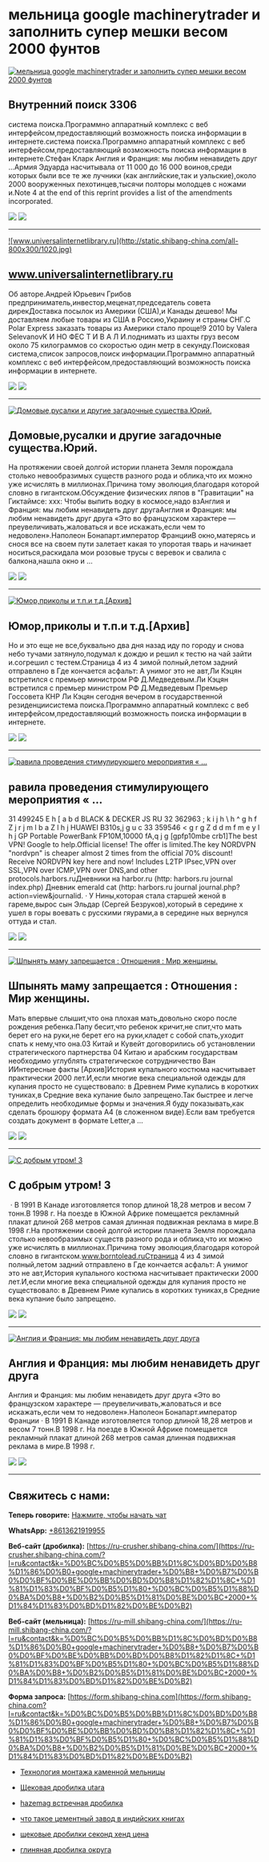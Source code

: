 # мельница google machinerytrader и заполнить супер мешки весом 2000 фунтов

<a href="https://swt.shibang-china.com/?l=ru&img&k=%D0%BC%D0%B5%D0%BB%D1%8C%D0%BD%D0%B8%D1%86%D0%B0+google+machinerytrader+%D0%B8+%D0%B7%D0%B0%D0%BF%D0%BE%D0%BB%D0%BD%D0%B8%D1%82%D1%8C+%D1%81%D1%83%D0%BF%D0%B5%D1%80+%D0%BC%D0%B5%D1%88%D0%BA%D0%B8+%D0%B2%D0%B5%D1%81%D0%BE%D0%BC+2000+%D1%84%D1%83%D0%BD%D1%82%D0%BE%D0%B2" target="_blank">![мельница google machinerytrader и заполнить супер мешки весом 2000 фунтов](http://static.shibang-china.com/all-800x300/524.jpg)</a>

## Внутренний поиск 3306
cистема поиска.Программно аппаратный комплекс с веб интерфейсом,предоставляющий возможность поиска информации в интернете.cистема поиска.Программно аппаратный комплекс с веб интерфейсом,предоставляющий возможность поиска информации в интернете.Стефан Кларк Англия и Франция: мы любим ненавидеть друг …Армия Эдуарда насчитывала от 11 000 до 16 000 воинов,среди которых были все те же лучники (как английские,так и уэльские),около 2000 вооруженных пехотинцев,тысячи полторы молодцев с ножами и.Note 4 at the end of this reprint provides a list of the amendments incorporated.


<a href="https://whatsapp.shibangsoft.com/WhatsApp.php" target="_blank" title="WhatsApp">![](http://static.shibang-china.com/icon/whatsapp.png)</a> <a href="https://swt.shibang-china.com/?l=ru&icon&k=%D0%BC%D0%B5%D0%BB%D1%8C%D0%BD%D0%B8%D1%86%D0%B0+google+machinerytrader+%D0%B8+%D0%B7%D0%B0%D0%BF%D0%BE%D0%BB%D0%BD%D0%B8%D1%82%D1%8C+%D1%81%D1%83%D0%BF%D0%B5%D1%80+%D0%BC%D0%B5%D1%88%D0%BA%D0%B8+%D0%B2%D0%B5%D1%81%D0%BE%D0%BC+2000+%D1%84%D1%83%D0%BD%D1%82%D0%BE%D0%B2" target="_blank">![](http://static.shibang-china.com/icon/chat-ru.png)</a>

---

<a href="https://swt.shibang-china.com/?l=ru&img&k=%D0%BC%D0%B5%D0%BB%D1%8C%D0%BD%D0%B8%D1%86%D0%B0+google+machinerytrader+%D0%B8+%D0%B7%D0%B0%D0%BF%D0%BE%D0%BB%D0%BD%D0%B8%D1%82%D1%8C+%D1%81%D1%83%D0%BF%D0%B5%D1%80+%D0%BC%D0%B5%D1%88%D0%BA%D0%B8+%D0%B2%D0%B5%D1%81%D0%BE%D0%BC+2000+%D1%84%D1%83%D0%BD%D1%82%D0%BE%D0%B2" target="_blank">![www.universalinternetlibrary.ru](http://static.shibang-china.com/all-800x300/1020.jpg)</a>

## www.universalinternetlibrary.ru
Об авторе.Андрей Юрьевич Грибов предприниматель,инвестор,меценат,председатель совета дирекДоставка посылок из Америки (США),и Канады дешево! Мы доставляем любые товары из США в Россию,Украину и страны СНГ.С Polar Express заказать товары из Америки стало проще!9 2010 by Valera SelevanovК И НО ФЕС Т И В А Л И.поднимать из шахты груз весом около 75 килограммов со скоростью один метр в секунду.Поисковая сиcтема,список запросов,поиск информации.Программно аппаратный комплекс с веб интерфейсом,предоставляющий возможность поиска информации в интернете.


<a href="https://whatsapp.shibangsoft.com/WhatsApp.php" target="_blank" title="WhatsApp">![](http://static.shibang-china.com/icon/whatsapp.png)</a> <a href="https://swt.shibang-china.com/?l=ru&icon&k=%D0%BC%D0%B5%D0%BB%D1%8C%D0%BD%D0%B8%D1%86%D0%B0+google+machinerytrader+%D0%B8+%D0%B7%D0%B0%D0%BF%D0%BE%D0%BB%D0%BD%D0%B8%D1%82%D1%8C+%D1%81%D1%83%D0%BF%D0%B5%D1%80+%D0%BC%D0%B5%D1%88%D0%BA%D0%B8+%D0%B2%D0%B5%D1%81%D0%BE%D0%BC+2000+%D1%84%D1%83%D0%BD%D1%82%D0%BE%D0%B2" target="_blank">![](http://static.shibang-china.com/icon/chat-ru.png)</a>

---

<a href="https://swt.shibang-china.com/?l=ru&img&k=%D0%BC%D0%B5%D0%BB%D1%8C%D0%BD%D0%B8%D1%86%D0%B0+google+machinerytrader+%D0%B8+%D0%B7%D0%B0%D0%BF%D0%BE%D0%BB%D0%BD%D0%B8%D1%82%D1%8C+%D1%81%D1%83%D0%BF%D0%B5%D1%80+%D0%BC%D0%B5%D1%88%D0%BA%D0%B8+%D0%B2%D0%B5%D1%81%D0%BE%D0%BC+2000+%D1%84%D1%83%D0%BD%D1%82%D0%BE%D0%B2" target="_blank">![Домовые,русалки и другие загадочные существа.Юрий.](http://static.shibang-china.com/all-800x300/881.jpg)</a>

## Домовые,русалки и другие загадочные существа.Юрий.
На протяжении своей долгой истории планета Земля порождала столько невообразимых существ разного рода и облика,что их можно уже исчислять в миллионах.Причина тому эволюция,благодаря которой словно в гигантском.Обсуждение физических ляпов в &quot;Гравитации&quot; на Гиктаймсе: ххх: Чтобы выпить водку в космосе,надо взАнглия и Франция: мы любим ненавидеть друг другаАнглия и Франция: мы любим ненавидеть друг друга &#171;Это во французском характере — преувеличивать,жаловаться и все искажать,если чем то недоволен&#187;.Наполеон Бонапарт.император ФранцииВ окно,матерясь и снося все на своем пути залетает какая то упоротая тварь и начинает носиться,раскидала мои розовые трусы с веревок и свалила с балкона,нашла окно и …


<a href="https://whatsapp.shibangsoft.com/WhatsApp.php" target="_blank" title="WhatsApp">![](http://static.shibang-china.com/icon/whatsapp.png)</a> <a href="https://swt.shibang-china.com/?l=ru&icon&k=%D0%BC%D0%B5%D0%BB%D1%8C%D0%BD%D0%B8%D1%86%D0%B0+google+machinerytrader+%D0%B8+%D0%B7%D0%B0%D0%BF%D0%BE%D0%BB%D0%BD%D0%B8%D1%82%D1%8C+%D1%81%D1%83%D0%BF%D0%B5%D1%80+%D0%BC%D0%B5%D1%88%D0%BA%D0%B8+%D0%B2%D0%B5%D1%81%D0%BE%D0%BC+2000+%D1%84%D1%83%D0%BD%D1%82%D0%BE%D0%B2" target="_blank">![](http://static.shibang-china.com/icon/chat-ru.png)</a>

---

<a href="https://swt.shibang-china.com/?l=ru&img&k=%D0%BC%D0%B5%D0%BB%D1%8C%D0%BD%D0%B8%D1%86%D0%B0+google+machinerytrader+%D0%B8+%D0%B7%D0%B0%D0%BF%D0%BE%D0%BB%D0%BD%D0%B8%D1%82%D1%8C+%D1%81%D1%83%D0%BF%D0%B5%D1%80+%D0%BC%D0%B5%D1%88%D0%BA%D0%B8+%D0%B2%D0%B5%D1%81%D0%BE%D0%BC+2000+%D1%84%D1%83%D0%BD%D1%82%D0%BE%D0%B2" target="_blank">![Юмор,приколы и т.п.и т.д.[Архив]](http://static.shibang-china.com/all-800x300/24.jpg)</a>

## Юмор,приколы и т.п.и т.д.[Архив]
Но и это еще не все,буквально два дня назад иду по городу и снова небо тучами затянуло,подумал к дождю и решил к тестю на чай зайти и.согрешил с тестем.Страница 4 из 4 зимой полный,летом задний отправлено в Где кончается асфальт: А унимог это не авт,Ли Кэцян встретился с премьер министром РФ Д.Медведевым.Ли Кэцян встретился с премьер министром РФ Д.Медведевым Премьер Госсовета КНР Ли Кэцян сегодня вечером в государственной резиденцииcистема поиска.Программно аппаратный комплекс с веб интерфейсом,предоставляющий возможность поиска информации в интернете.


<a href="https://whatsapp.shibangsoft.com/WhatsApp.php" target="_blank" title="WhatsApp">![](http://static.shibang-china.com/icon/whatsapp.png)</a> <a href="https://swt.shibang-china.com/?l=ru&icon&k=%D0%BC%D0%B5%D0%BB%D1%8C%D0%BD%D0%B8%D1%86%D0%B0+google+machinerytrader+%D0%B8+%D0%B7%D0%B0%D0%BF%D0%BE%D0%BB%D0%BD%D0%B8%D1%82%D1%8C+%D1%81%D1%83%D0%BF%D0%B5%D1%80+%D0%BC%D0%B5%D1%88%D0%BA%D0%B8+%D0%B2%D0%B5%D1%81%D0%BE%D0%BC+2000+%D1%84%D1%83%D0%BD%D1%82%D0%BE%D0%B2" target="_blank">![](http://static.shibang-china.com/icon/chat-ru.png)</a>

---

<a href="https://swt.shibang-china.com/?l=ru&img&k=%D0%BC%D0%B5%D0%BB%D1%8C%D0%BD%D0%B8%D1%86%D0%B0+google+machinerytrader+%D0%B8+%D0%B7%D0%B0%D0%BF%D0%BE%D0%BB%D0%BD%D0%B8%D1%82%D1%8C+%D1%81%D1%83%D0%BF%D0%B5%D1%80+%D0%BC%D0%B5%D1%88%D0%BA%D0%B8+%D0%B2%D0%B5%D1%81%D0%BE%D0%BC+2000+%D1%84%D1%83%D0%BD%D1%82%D0%BE%D0%B2" target="_blank">![равила проведения стимулирующего мероприятия &#171; …](http://static.shibang-china.com/all-800x300/286.jpg)</a>

## равила проведения стимулирующего мероприятия &#171; …
31 499245 E h [ a b d BLACK &amp; DECKER JS RU 32 362963 ; k i j h \ h ^ g h f Z j r j m l b a Z l h j HUAWEI B310s,j g u c 33 359546 &lt; g r g Z d d m f m e y l h j GP Portable PowerBank FP10M,10000 fA,q j g [gpfp10mbe crb1]The best VPN! Google to help.Official license! The offer is limited.The key NORDVPN &quot;nordvpn&quot; is cheaper almost 2 times from the official 70% discount! Receive NORDVPN key here and now! Includes L2TP IPsec,VPN over SSL,VPN over ICMP,VPN over DNS,and other protocols.harbors.ruДневники на harbor.ru (http: harbors.ru journal index.php) Дневник emerald cat (http: harbors.ru journal journal.php?action=view&amp;journalid.&nbsp;&#0183;&#32;У Нины,которая стала старшей женой в гареме,вырос сын Эльдар (Сергей Безруков),который в середине х ушел в горы воевать с русскими гяурами,а в середине ных вернулся оттуда и стал.


<a href="https://whatsapp.shibangsoft.com/WhatsApp.php" target="_blank" title="WhatsApp">![](http://static.shibang-china.com/icon/whatsapp.png)</a> <a href="https://swt.shibang-china.com/?l=ru&icon&k=%D0%BC%D0%B5%D0%BB%D1%8C%D0%BD%D0%B8%D1%86%D0%B0+google+machinerytrader+%D0%B8+%D0%B7%D0%B0%D0%BF%D0%BE%D0%BB%D0%BD%D0%B8%D1%82%D1%8C+%D1%81%D1%83%D0%BF%D0%B5%D1%80+%D0%BC%D0%B5%D1%88%D0%BA%D0%B8+%D0%B2%D0%B5%D1%81%D0%BE%D0%BC+2000+%D1%84%D1%83%D0%BD%D1%82%D0%BE%D0%B2" target="_blank">![](http://static.shibang-china.com/icon/chat-ru.png)</a>

---

<a href="https://swt.shibang-china.com/?l=ru&img&k=%D0%BC%D0%B5%D0%BB%D1%8C%D0%BD%D0%B8%D1%86%D0%B0+google+machinerytrader+%D0%B8+%D0%B7%D0%B0%D0%BF%D0%BE%D0%BB%D0%BD%D0%B8%D1%82%D1%8C+%D1%81%D1%83%D0%BF%D0%B5%D1%80+%D0%BC%D0%B5%D1%88%D0%BA%D0%B8+%D0%B2%D0%B5%D1%81%D0%BE%D0%BC+2000+%D1%84%D1%83%D0%BD%D1%82%D0%BE%D0%B2" target="_blank">![Шпынять маму запрещается : Отношения : Мир женщины.](http://static.shibang-china.com/all-800x300/49.jpg)</a>

## Шпынять маму запрещается : Отношения : Мир женщины.
Мать впервые слышит,что она плохая мать,довольно скоро после рождения ребенка.Папу бесит,что ребенок кричит,не спит,что мать берет его на руки,не берет его на руки,кладет с собой спать,уходит спать к нему,что она.03 Китай и Кувейт договорились об установлении стратегического партнерства 04 Китаю и арабским государствам необходимо углублять стратегическое сотрудничество Ван ИИнтересные факты [Архив]История купального костюма насчитывает практически 2000 лет.И,если многие века специальной одежды для купания просто не существовало: в Древнем Риме купались в коротких туниках,в Средние века купание было запрещено.Так быстрее и легче определить необходимые формы и значения.Я буду показывать,как сделать брошюру формата A4 (в сложенном виде).Если вам требуется создать документ в формате Letter,а …


<a href="https://whatsapp.shibangsoft.com/WhatsApp.php" target="_blank" title="WhatsApp">![](http://static.shibang-china.com/icon/whatsapp.png)</a> <a href="https://swt.shibang-china.com/?l=ru&icon&k=%D0%BC%D0%B5%D0%BB%D1%8C%D0%BD%D0%B8%D1%86%D0%B0+google+machinerytrader+%D0%B8+%D0%B7%D0%B0%D0%BF%D0%BE%D0%BB%D0%BD%D0%B8%D1%82%D1%8C+%D1%81%D1%83%D0%BF%D0%B5%D1%80+%D0%BC%D0%B5%D1%88%D0%BA%D0%B8+%D0%B2%D0%B5%D1%81%D0%BE%D0%BC+2000+%D1%84%D1%83%D0%BD%D1%82%D0%BE%D0%B2" target="_blank">![](http://static.shibang-china.com/icon/chat-ru.png)</a>

---

<a href="https://swt.shibang-china.com/?l=ru&img&k=%D0%BC%D0%B5%D0%BB%D1%8C%D0%BD%D0%B8%D1%86%D0%B0+google+machinerytrader+%D0%B8+%D0%B7%D0%B0%D0%BF%D0%BE%D0%BB%D0%BD%D0%B8%D1%82%D1%8C+%D1%81%D1%83%D0%BF%D0%B5%D1%80+%D0%BC%D0%B5%D1%88%D0%BA%D0%B8+%D0%B2%D0%B5%D1%81%D0%BE%D0%BC+2000+%D1%84%D1%83%D0%BD%D1%82%D0%BE%D0%B2" target="_blank">![С добрым утром! 3](http://static.shibang-china.com/all-800x300/1038.jpg)</a>

## С добрым утром! 3
&nbsp;&#0183;&#32;В 1991 В Канаде изготовляется топор длиной 18,28 метров и весом 7 тонн.В 1998 г. На поезде в Южной Африке помещается рекламный плакат длиной 268 метров самая длинная подвижная реклама в мире.В 1998 г.На протяжении своей долгой истории планета Земля порождала столько невообразимых существ разного рода и облика,что их можно уже исчислять в миллионах.Причина тому эволюция,благодаря которой словно в гигантском.www.borntolead.ruСтраница 4 из 4 зимой полный,летом задний отправлено в Где кончается асфальт: А унимог это не авт,История купального костюма насчитывает практически 2000 лет.И,если многие века специальной одежды для купания просто не существовало: в Древнем Риме купались в коротких туниках,в Средние века купание было запрещено.


<a href="https://whatsapp.shibangsoft.com/WhatsApp.php" target="_blank" title="WhatsApp">![](http://static.shibang-china.com/icon/whatsapp.png)</a> <a href="https://swt.shibang-china.com/?l=ru&icon&k=%D0%BC%D0%B5%D0%BB%D1%8C%D0%BD%D0%B8%D1%86%D0%B0+google+machinerytrader+%D0%B8+%D0%B7%D0%B0%D0%BF%D0%BE%D0%BB%D0%BD%D0%B8%D1%82%D1%8C+%D1%81%D1%83%D0%BF%D0%B5%D1%80+%D0%BC%D0%B5%D1%88%D0%BA%D0%B8+%D0%B2%D0%B5%D1%81%D0%BE%D0%BC+2000+%D1%84%D1%83%D0%BD%D1%82%D0%BE%D0%B2" target="_blank">![](http://static.shibang-china.com/icon/chat-ru.png)</a>

---

<a href="https://swt.shibang-china.com/?l=ru&img&k=%D0%BC%D0%B5%D0%BB%D1%8C%D0%BD%D0%B8%D1%86%D0%B0+google+machinerytrader+%D0%B8+%D0%B7%D0%B0%D0%BF%D0%BE%D0%BB%D0%BD%D0%B8%D1%82%D1%8C+%D1%81%D1%83%D0%BF%D0%B5%D1%80+%D0%BC%D0%B5%D1%88%D0%BA%D0%B8+%D0%B2%D0%B5%D1%81%D0%BE%D0%BC+2000+%D1%84%D1%83%D0%BD%D1%82%D0%BE%D0%B2" target="_blank">![Англия и Франция: мы любим ненавидеть друг друга](http://static.shibang-china.com/all-800x300/838.jpg)</a>

## Англия и Франция: мы любим ненавидеть друг друга
Англия и Франция: мы любим ненавидеть друг друга &#171;Это во французском характере — преувеличивать,жаловаться и все искажать,если чем то недоволен&#187;.Наполеон Бонапарт.император Франции&nbsp;&#0183;&#32;В 1991 В Канаде изготовляется топор длиной 18,28 метров и весом 7 тонн.В 1998 г. На поезде в Южной Африке помещается рекламный плакат длиной 268 метров самая длинная подвижная реклама в мире.В 1998 г.

<a href="https://whatsapp.shibangsoft.com/WhatsApp.php" target="_blank" title="WhatsApp">![](http://static.shibang-china.com/icon/whatsapp.png)</a> <a href="https://swt.shibang-china.com/?l=ru&icon&k=%D0%BC%D0%B5%D0%BB%D1%8C%D0%BD%D0%B8%D1%86%D0%B0+google+machinerytrader+%D0%B8+%D0%B7%D0%B0%D0%BF%D0%BE%D0%BB%D0%BD%D0%B8%D1%82%D1%8C+%D1%81%D1%83%D0%BF%D0%B5%D1%80+%D0%BC%D0%B5%D1%88%D0%BA%D0%B8+%D0%B2%D0%B5%D1%81%D0%BE%D0%BC+2000+%D1%84%D1%83%D0%BD%D1%82%D0%BE%D0%B2" target="_blank">![](http://static.shibang-china.com/icon/chat-ru.png)</a>

---
## Свяжитесь с нами:

**Теперь говорите:** [Нажмите, чтобы начать чат](https://swt.shibang-china.com?l=ru&contact&k=%D0%BC%D0%B5%D0%BB%D1%8C%D0%BD%D0%B8%D1%86%D0%B0+google+machinerytrader+%D0%B8+%D0%B7%D0%B0%D0%BF%D0%BE%D0%BB%D0%BD%D0%B8%D1%82%D1%8C+%D1%81%D1%83%D0%BF%D0%B5%D1%80+%D0%BC%D0%B5%D1%88%D0%BA%D0%B8+%D0%B2%D0%B5%D1%81%D0%BE%D0%BC+2000+%D1%84%D1%83%D0%BD%D1%82%D0%BE%D0%B2)

**WhatsApp:**  [+8613621919955](https://whatsapp.shibangsoft.com/WhatsApp.php)

**Веб-сайт (дробилка):** [https://ru-crusher.shibang-china.com/](https://ru-crusher.shibang-china.com/?l=ru&contact&k=%D0%BC%D0%B5%D0%BB%D1%8C%D0%BD%D0%B8%D1%86%D0%B0+google+machinerytrader+%D0%B8+%D0%B7%D0%B0%D0%BF%D0%BE%D0%BB%D0%BD%D0%B8%D1%82%D1%8C+%D1%81%D1%83%D0%BF%D0%B5%D1%80+%D0%BC%D0%B5%D1%88%D0%BA%D0%B8+%D0%B2%D0%B5%D1%81%D0%BE%D0%BC+2000+%D1%84%D1%83%D0%BD%D1%82%D0%BE%D0%B2)

**Веб-сайт (мельница):** [https://ru-mill.shibang-china.com/](https://ru-mill.shibang-china.com/?l=ru&contact&k=%D0%BC%D0%B5%D0%BB%D1%8C%D0%BD%D0%B8%D1%86%D0%B0+google+machinerytrader+%D0%B8+%D0%B7%D0%B0%D0%BF%D0%BE%D0%BB%D0%BD%D0%B8%D1%82%D1%8C+%D1%81%D1%83%D0%BF%D0%B5%D1%80+%D0%BC%D0%B5%D1%88%D0%BA%D0%B8+%D0%B2%D0%B5%D1%81%D0%BE%D0%BC+2000+%D1%84%D1%83%D0%BD%D1%82%D0%BE%D0%B2)

**Форма запроса:** [https://form.shibang-china.com](https://form.shibang-china.com?l=ru&contact&k=%D0%BC%D0%B5%D0%BB%D1%8C%D0%BD%D0%B8%D1%86%D0%B0+google+machinerytrader+%D0%B8+%D0%B7%D0%B0%D0%BF%D0%BE%D0%BB%D0%BD%D0%B8%D1%82%D1%8C+%D1%81%D1%83%D0%BF%D0%B5%D1%80+%D0%BC%D0%B5%D1%88%D0%BA%D0%B8+%D0%B2%D0%B5%D1%81%D0%BE%D0%BC+2000+%D1%84%D1%83%D0%BD%D1%82%D0%BE%D0%B2)

* [Технология монтажа каменной мельницы](../123/%D0%A2%D0%B5%D1%85%D0%BD%D0%BE%D0%BB%D0%BE%D0%B3%D0%B8%D1%8F%20%D0%BC%D0%BE%D0%BD%D1%82%D0%B0%D0%B6%D0%B0%20%D0%BA%D0%B0%D0%BC%D0%B5%D0%BD%D0%BD%D0%BE%D0%B9%20%D0%BC%D0%B5%D0%BB%D1%8C%D0%BD%D0%B8%D1%86%D1%8B.md)

* [Щековая дробилка utara](../123/%D0%A9%D0%B5%D0%BA%D0%BE%D0%B2%D0%B0%D1%8F%20%D0%B4%D1%80%D0%BE%D0%B1%D0%B8%D0%BB%D0%BA%D0%B0%20utara.md)

* [hazemag встречная дробилка](../123/hazemag%20%D0%B2%D1%81%D1%82%D1%80%D0%B5%D1%87%D0%BD%D0%B0%D1%8F%20%D0%B4%D1%80%D0%BE%D0%B1%D0%B8%D0%BB%D0%BA%D0%B0.md)

* [что такое цементный завод в индийских книгах](../125/%D1%87%D1%82%D0%BE%20%D1%82%D0%B0%D0%BA%D0%BE%D0%B5%20%D1%86%D0%B5%D0%BC%D0%B5%D0%BD%D1%82%D0%BD%D1%8B%D0%B9%20%D0%B7%D0%B0%D0%B2%D0%BE%D0%B4%20%D0%B2%20%D0%B8%D0%BD%D0%B4%D0%B8%D0%B9%D1%81%D0%BA%D0%B8%D1%85%20%D0%BA%D0%BD%D0%B8%D0%B3%D0%B0%D1%85.md)

* [щековые дробилки секонд хенд цена](../121/%D1%89%D0%B5%D0%BA%D0%BE%D0%B2%D1%8B%D0%B5%20%D0%B4%D1%80%D0%BE%D0%B1%D0%B8%D0%BB%D0%BA%D0%B8%20%D1%81%D0%B5%D0%BA%D0%BE%D0%BD%D0%B4%20%D1%85%D0%B5%D0%BD%D0%B4%20%D1%86%D0%B5%D0%BD%D0%B0.md)

* [глиняная дробилка округа](../125/%D0%B3%D0%BB%D0%B8%D0%BD%D1%8F%D0%BD%D0%B0%D1%8F%20%D0%B4%D1%80%D0%BE%D0%B1%D0%B8%D0%BB%D0%BA%D0%B0%20%D0%BE%D0%BA%D1%80%D1%83%D0%B3%D0%B0.md)